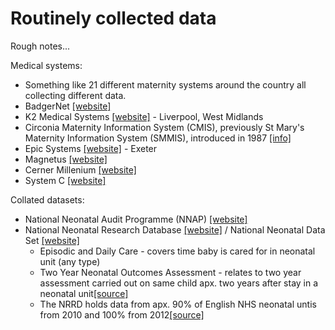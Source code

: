 # Routinely collected data

Rough notes...

Medical systems:
* Something like 21 different maternity systems around the country all collecting different data.
* BadgerNet [[website]](https://www.badgernotes.net/)
* K2 Medical Systems [[website]](https://www.k2ms.com/) - Liverpool, West Midlands
* Circonia Maternity Information System (CMIS), previously St Mary's Maternity Information System (SMMIS), introduced in 1987 [[info]](https://publications.parliament.uk/pa/cm200203/cmselect/cmhealth/464/3032509.htm)
* Epic Systems [[website]](https://www.epic.com/) - Exeter
* Magnetus [[website]](https://www.magentus.com/clinical-systems/maternity/?r=e)
* Cerner Millenium [[website]](https://www.cerner.com/se/en/solutions/millennium)
* System C [[website]](https://www.systemc.com/)

Collated datasets:
* National Neonatal Audit Programme (NNAP) [[website]](https://www.rcpch.ac.uk/work-we-do/clinical-audits/nnap)
* National Neonatal Research Database [[website]](https://www.imperial.ac.uk/neonatal-data-analysis-unit/neonatal-data-analysis-unit/) / National Neonatal Data Set [[website]](https://www.datadictionary.nhs.uk/data_sets/clinical_data_sets/national_neonatal_data_set/national_neonatal_data_set_-_episodic_and_daily_care.html)
    * Episodic and Daily Care - covers time baby is cared for in neonatal unit (any type)
    * Two Year Neonatal Outcomes Assessment - relates to two year assessment carried out on same child apx. two years after stay in a neonatal unit[[source]](https://www.datadictionary.nhs.uk/data_sets/clinical_data_sets/national_neonatal_data_set/national_neonatal_data_set_-_episodic_and_daily_care.html)
    * The NRRD holds data from apx. 90% of English NHS neonatal untis from 2010 and 100% from 2012[[source]](https://assets.publishing.service.gov.uk/media/5a82446ced915d74e6236ad3/Report_on_brain_injury_occurring_during_or_soon_after_birth.pdf)